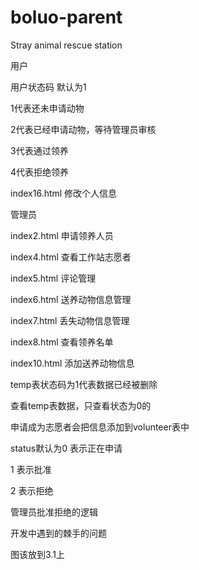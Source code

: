 # boluo-parent
 Stray animal rescue station



用户

用户状态码		默认为1

1代表还未申请动物

2代表已经申请动物，等待管理员审核

3代表通过领养

4代表拒绝领养





index16.html		修改个人信息



管理员

index2.html		申请领养人员

index4.html		查看工作站志愿者

index5.html		评论管理

index6.html		送养动物信息管理

index7.html		丢失动物信息管理

index8.html		查看领养名单

index10.html		添加送养动物信息





temp表状态码为1代表数据已经被删除

查看temp表数据，只查看状态为0的





申请成为志愿者会把信息添加到volunteer表中

status默认为0		表示正在申请

1		表示批准

2		表示拒绝









管理员批准拒绝的逻辑

开发中遇到的棘手的问题

图该放到3.1上













